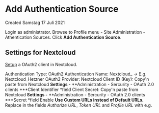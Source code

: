 # Add Authentication Source
Created Samstag 17 Juli 2021

Login as administrator. Browse to Profile menu - Site Administration - Athentication Sources.
Click **Add Authentication Source**.

Settings for Nextcloud
----------------------
[Setup](file:///C:/Users/progy/Documents/ZIM/IT/Infrastructure/Software/Nextcloud/Configuration.txt) a OAuth2 client in Nextcloud.

Authentication Type:	OAuth2
Authentication Name:	Nextcloud_<Provider Name> -> E.g. Nextcloud_Hetzner
OAuth2 Provider:	Nextcloud
Client ID (Key):	Copy'n paste from Nextcloud **Settings -** **Administration - Sercurity - OAuth 2.0 clients ***Client Identifier *field
Client Secret:		Copy'n paste from Nextcloud **Settings -** **Administration - Sercurity - OAuth 2.0 clients ***Secret *field
Enable **Use Custom URLs instead of Default URLs**.
Replace <own-server> in the fields *Authorize URL*, *Token URL* and *Profile URL* with <Nextcloud URL> e.g. <Service name FQDN>

